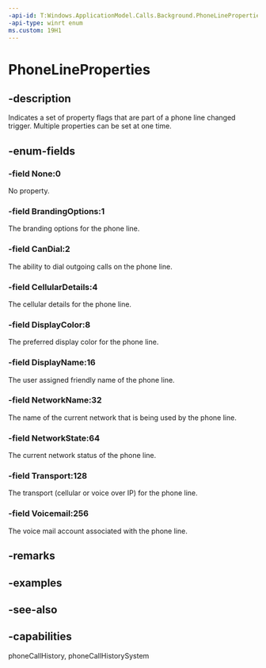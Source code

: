 ```yaml
---
-api-id: T:Windows.ApplicationModel.Calls.Background.PhoneLineProperties
-api-type: winrt enum
ms.custom: 19H1
---
```


<!-- Enumeration syntax
public enum Windows.ApplicationModel.Calls.Background.PhoneLineProperties : uint
-->

# PhoneLineProperties

## -description
Indicates a set of property flags that are part of a phone line changed trigger. Multiple properties can be set at one time.

## -enum-fields
### -field None:0
No property.

### -field BrandingOptions:1
The branding options for the phone line.

### -field CanDial:2
The ability to dial outgoing calls on the phone line.

### -field CellularDetails:4
The cellular details for the phone line.

### -field DisplayColor:8
The preferred display color for the phone line.

### -field DisplayName:16
The user assigned friendly name of the phone line.

### -field NetworkName:32
The name of the current network that is being used by the phone line.

### -field NetworkState:64
The current network status of the phone line.

### -field Transport:128
The transport (cellular or voice over IP) for the phone line.

### -field Voicemail:256
The voice mail account associated with the phone line.

## -remarks

## -examples

## -see-also

## -capabilities
phoneCallHistory, phoneCallHistorySystem


